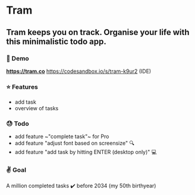 # Tram

## Tram keeps you on track. Organise your life with this minimalistic todo app.

### :rocket: Demo

**https://tram.co**
https://codesandbox.io/s/tram-k9ur2 (IDE)

### :star: Features

- add task
- overview of tasks

### :sweat: Todo

- add feature ~"complete task"~ for Pro
- add feature "adjust font based on screensize" :mag:
- add feature "add task by hitting ENTER (desktop only)" :computer:

### :v: Goal

A million completed tasks :heavy_check_mark: before 2034 (my 50th birthyear)
